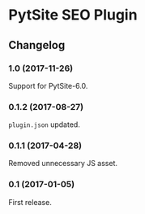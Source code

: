 # PytSite SEO Plugin


## Changelog


### 1.0 (2017-11-26)

Support for PytSite-6.0.


### 0.1.2 (2017-08-27)

`plugin.json` updated.


### 0.1.1 (2017-04-28)

Removed unnecessary JS asset.


### 0.1 (2017-01-05)

First release.
